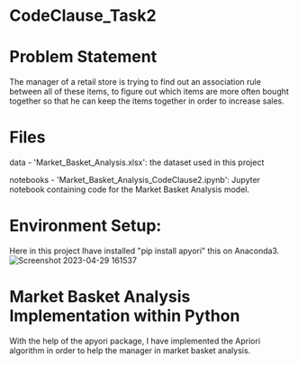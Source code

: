 # CodeClause_Task2

# Problem Statement

The manager of a retail store is trying to find out an association rule between all of these items, to figure out which items are more often bought together so that he can keep the items together in order to increase sales.

# Files
data - 'Market_Basket_Analysis.xlsx': the dataset used in this project

notebooks - 'Market_Basket_Analysis_CodeClause2.ipynb': Jupyter notebook containing code for the Market Basket Analysis model.

# Environment Setup:
Here in this project Ihave installed "pip install apyori" this on Anaconda3.
![Screenshot 2023-04-29 161537](https://user-images.githubusercontent.com/84776587/235298665-4d5da940-ef23-4c5c-bd97-157137d44bcc.png)

# Market Basket Analysis Implementation within Python
With the help of the apyori package, I have implemented the Apriori algorithm in order to help the manager in market basket analysis.




